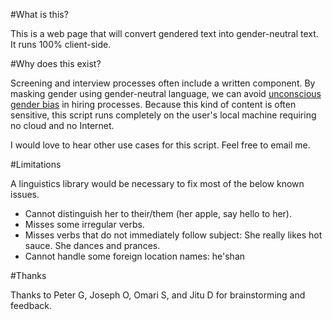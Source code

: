 #What is this? 

This is a web page that will convert gendered text into gender-neutral text. It
runs 100% client-side. 

#Why does this exist?

Screening and interview processes often include a written component. By masking
gender using gender-neutral language, we can avoid [unconscious gender
bias](https://diversity.ucsf.edu/resources/unconscious-bias) in hiring
processes. Because this kind of content is often sensitive, this script runs
completely on the user's local machine requiring no cloud and no Internet.

I would love to hear other use cases for this script. Feel free to email me.

#Limitations

A linguistics library would be necessary to fix most of the below known issues.

* Cannot distinguish her to their/them (her apple, say hello to her).
* Misses some irregular verbs.
* Misses verbs that do not immediately follow subject: She really likes hot sauce. She dances and prances.
* Cannot handle some foreign location names: he'shan

#Thanks

Thanks to Peter G, Joseph O, Omari S, and Jitu D for brainstorming and feedback.
